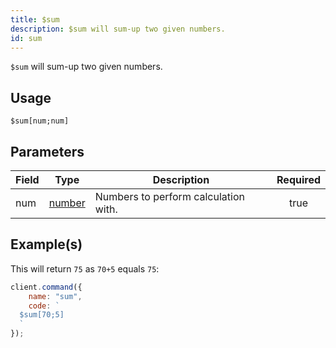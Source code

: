```yaml
---
title: $sum
description: $sum will sum-up two given numbers.
id: sum
---
```


`$sum` will sum-up two given numbers.

## Usage

```aoi
$sum[num;num]
```

## Parameters

| Field | Type                                                                                              | Description                          | Required |
| ----- | ------------------------------------------------------------------------------------------------- | ------------------------------------ | :------: |
| num   | [number](https://developer.mozilla.org/en-US/docs/Web/JavaScript/Reference/Global_Objects/Number) | Numbers to perform calculation with. |   true   |

## Example(s)

This will return `75` as `70+5` equals `75`:

```javascript
client.command({
    name: "sum",
    code: `
  $sum[70;5]
  `
});
```
